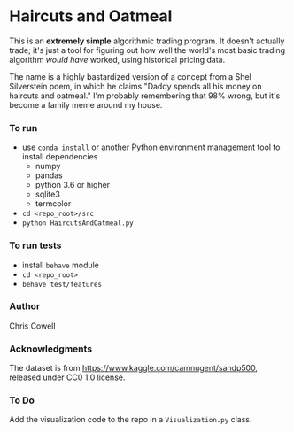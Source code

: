 # Haircuts and Oatmeal

This is an **extremely simple** algorithmic trading program. It doesn't actually trade; it's just a tool for figuring out how well the world's most basic trading algorithm *would have* worked, using historical pricing data.

The name is a highly bastardized version of a concept from a Shel Silverstein poem, in which he claims "Daddy spends all his money on haircuts and oatmeal." I'm probably remembering that 98% wrong, but it's become a family meme around my house.


### To run
* use `conda install` or another Python environment management tool to install dependencies
    * numpy
    * pandas
    * python 3.6 or higher
    * sqlite3
    * termcolor
* `cd <repo_root>/src`
* `python HaircutsAndOatmeal.py`


### To run tests
* install `behave` module
* `cd <repo_root>`
* `behave test/features`


### Author
Chris Cowell


### Acknowledgments
The dataset is from https://www.kaggle.com/camnugent/sandp500, released under CC0 1.0 license.


### To Do
Add the visualization code to the repo in a `Visualization.py` class.